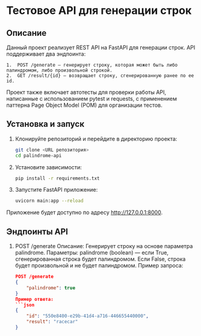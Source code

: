 # Тестовое API для генерации строк

## Описание

Данный проект реализует REST API на FastAPI для генерации строк. API поддерживает два эндпоинта:

	1.	POST /generate — генерирует строку, которая может быть либо палиндромом, либо произвольной строкой.
	2.	GET /result/{id} — возвращает строку, сгенерированную ранее по ее id.

Проект также включает автотесты для проверки работы API, написанные с использованием pytest и requests, с применением паттерна Page Object Model (POM) для организации тестов.

## Установка и запуск

1. Клонируйте репозиторий и перейдите в директорию проекта:
   ```bash
   git clone <URL репозитория>
   cd palindrome-api

2. Установите зависимости:
   ```bash
   pip install -r requirements.txt

3. Запустите FastAPI приложение:
   ```bash
   uvicorn main:app --reload

Приложение будет доступно по адресу http://127.0.0.1:8000.

## Эндпоинты API

1. POST /generate
	Описание: Генерирует строку на основе параметра palindrome.
	Параметры:
	palindrome (boolean) — если True, сгенерированная строка будет палиндромом. Если False, строка будет произвольной и не будет палиндромом.
	Пример запроса:
	```json
	POST /generate
	{
	    "palindrome": true
	}
 	Пример ответа:
 	```json
 	{
	    "id": "550e8400-e29b-41d4-a716-446655440000",
	    "result": "racecar"
	}
